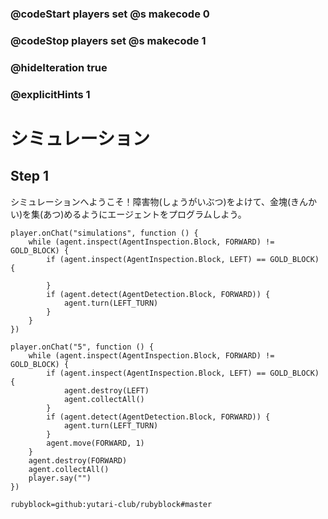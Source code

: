 ### @codeStart players set @s makecode 0
### @codeStop players set @s makecode 1

### @hideIteration true 
### @explicitHints 1


# シミュレーション 
<!-- # Simulation   -->

## Step 1
シミュレーションへようこそ！障害物(しょうがいぶつ)をよけて、金塊(きんかい)を集(あつ)めるようにエージェントをプログラムしよう。<br>
<!-- Welcome to Simulations! Program your Agent to collect the gold blocks and destroy obstacles on its way. -->


```template
player.onChat("simulations", function () {
    while (agent.inspect(AgentInspection.Block, FORWARD) != GOLD_BLOCK) {
        if (agent.inspect(AgentInspection.Block, LEFT) == GOLD_BLOCK) {
        	
        }
        if (agent.detect(AgentDetection.Block, FORWARD)) {
            agent.turn(LEFT_TURN)
        }
    }
})

```
```ghost
player.onChat("5", function () {
    while (agent.inspect(AgentInspection.Block, FORWARD) != GOLD_BLOCK) {
        if (agent.inspect(AgentInspection.Block, LEFT) == GOLD_BLOCK) {
            agent.destroy(LEFT)
            agent.collectAll()
        }
        if (agent.detect(AgentDetection.Block, FORWARD)) {
            agent.turn(LEFT_TURN)
        }
        agent.move(FORWARD, 1)
    }
    agent.destroy(FORWARD)
    agent.collectAll()
    player.say("")
})
```
```package
rubyblock=github:yutari-club/rubyblock#master
```